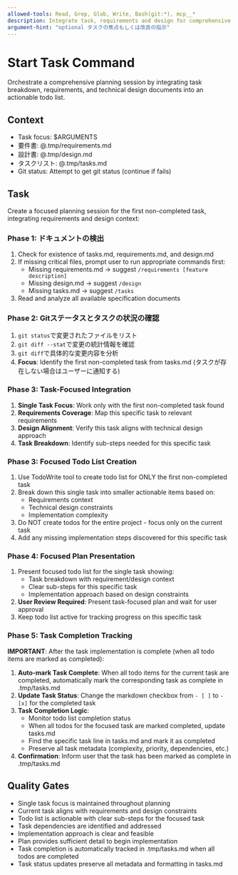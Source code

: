 ```yaml
---
allowed-tools: Read, Grep, Glob, Write, Bash(git:*), mcp__*
description: Integrate task, requirements and design for comprehensive planning
argument-hint: "optional タスクの焦点もしくは改良の指示"
---
```


# Start Task Command

Orchestrate a comprehensive planning session by integrating task breakdown, requirements, and technical design documents into an actionable todo list.

## Context

- Task focus: $ARGUMENTS
- 要件書: @.tmp/requirements.md
- 設計書: @.tmp/design.md
- タスクリスト: @.tmp/tasks.md 
- Git status: Attempt to get git status (continue if fails)

## Task
Create a focused planning session for the first non-completed task, integrating requirements and design context:

### Phase 1: ドキュメントの検出

1. Check for existence of tasks.md, requirements.md, and design.md
2. If missing critical files, prompt user to run appropriate commands first:
   - Missing requirements.md → suggest `/requirements [feature description]`
   - Missing design.md → suggest `/design`
   - Missing tasks.md → suggest `/tasks`
3. Read and analyze all available specification documents


### Phase 2: Gitステータスとタスクの状況の確認

1. `git status`で変更されたファイルをリスト
2. `git diff --stat`で変更の統計情報を確認
3. `git diff`で具体的な変更内容を分析
4. **Focus**: Identify the first non-completed task from tasks.md (タスクが存在しない場合はユーザーに通知する)

### Phase 3: Task-Focused Integration

1. **Single Task Focus**: Work only with the first non-completed task found
2. **Requirements Coverage**: Map this specific task to relevant requirements
3. **Design Alignment**: Verify this task aligns with technical design approach
4. **Task Breakdown**: Identify sub-steps needed for this specific task

### Phase 3: Focused Todo List Creation

1. Use TodoWrite tool to create todo list for ONLY the first non-completed task
2. Break down this single task into smaller actionable items based on:
   - Requirements context
   - Technical design constraints
   - Implementation complexity
3. Do NOT create todos for the entire project - focus only on the current task
4. Add any missing implementation steps discovered for this specific task

### Phase 4: Focused Plan Presentation

1. Present focused todo list for the single task showing:
   - Task breakdown with requirement/design context
   - Clear sub-steps for this specific task
   - Implementation approach based on design constraints
2. **User Review Required**: Present task-focused plan and wait for user approval
3. Keep todo list active for tracking progress on this specific task

### Phase 5: Task Completion Tracking

**IMPORTANT**: After the task implementation is complete (when all todo items are marked as completed):
1. **Auto-mark Task Complete**: When all todo items for the current task are completed, automatically mark the corresponding task as complete in .tmp/tasks.md
2. **Update Task Status**: Change the markdown checkbox from `- [ ]` to `- [x]` for the completed task
3. **Task Completion Logic**: 
   - Monitor todo list completion status
   - When all todos for the focused task are marked completed, update tasks.md
   - Find the specific task line in tasks.md and mark it as completed
   - Preserve all task metadata (complexity, priority, dependencies, etc.)
4. **Confirmation**: Inform user that the task has been marked as complete in .tmp/tasks.md

## Quality Gates

- Single task focus is maintained throughout planning
- Current task aligns with requirements and design constraints
- Todo list is actionable with clear sub-steps for the focused task
- Task dependencies are identified and addressed
- Implementation approach is clear and feasible
- Plan provides sufficient detail to begin implementation
- Task completion is automatically tracked in .tmp/tasks.md when all todos are completed
- Task status updates preserve all metadata and formatting in tasks.md